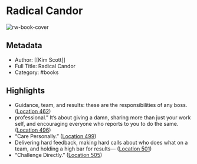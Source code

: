 # Radical Candor

![rw-book-cover](https://images-na.ssl-images-amazon.com/images/I/411O8D1w2UL._SL200_.jpg)

## Metadata
- Author: [[Kim Scott]]
- Full Title: Radical Candor
- Category: #books

## Highlights
- Guidance, team, and results: these are the responsibilities of any boss. ([Location 462](https://readwise.io/to_kindle?action=open&asin=B01LW1LESC&location=462))
- professional.” It’s about giving a damn, sharing more than just your work self, and encouraging everyone who reports to you to do the same. ([Location 496](https://readwise.io/to_kindle?action=open&asin=B01LW1LESC&location=496))
- “Care Personally.” ([Location 499](https://readwise.io/to_kindle?action=open&asin=B01LW1LESC&location=499))
- Delivering hard feedback, making hard calls about who does what on a team, and holding a high bar for results— ([Location 501](https://readwise.io/to_kindle?action=open&asin=B01LW1LESC&location=501))
- “Challenge Directly.” ([Location 505](https://readwise.io/to_kindle?action=open&asin=B01LW1LESC&location=505))
